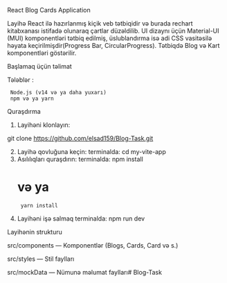 React Blog Cards Application

Layihə React ilə hazırlanmış kiçik veb tətbiqidir və burada rechart kitabxanası istifadə olunaraq çartlar düzəldilib. UI dizaynı üçün Material-UI (MUI) komponentləri tətbiq edilmiş, üslublandırma isə adi CSS vasitəsilə həyata keçirilmişdir(Progress Bar, CircularProgress). Tətbiqdə Blog və Kart komponentləri göstərilir.

Başlamaq üçün təlimat

Tələblər : 

     Node.js (v14 və ya daha yuxarı)
     npm və ya yarn


Quraşdırma

1. Layihəni klonlayın:

git clone https://github.com/elsad159/Blog-Task.git

2. Layihə qovluğuna keçin:
    terminalda: 
      cd my-vite-app
3. Asılılıqları quraşdırın:
    terminalda: 
        npm install
    # və ya
        yarn install
4. Layihəni işə salmaq
    terminalda: 
        npm run dev


Layihənin strukturu

src/components — Komponentlər (Blogs, Cards, Card və s.)

src/styles — Stil faylları

src/mockData — Nümunə məlumat faylları# Blog-Task
